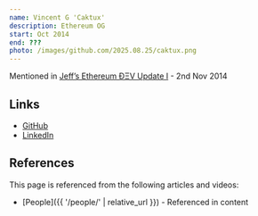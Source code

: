 ```yaml
---
name: Vincent G 'Caktux'
description: Ethereum OG
start: Oct 2014
end: ???
photo: /images/github.com/2025.08.25/caktux.png
---
```


Mentioned in [Jeff’s Ethereum ÐΞV Update I](https://blog.ethereum.org/2014/11/02/jeffs-ethereum-dev-update) - 2nd Nov 2014

## Links
- [GitHub](https://github.com/caktux)
- [LinkedIn](https://www.linkedin.com/in/Caktux/)

## References

This page is referenced from the following articles and videos:

- [People]({{ '/people/' | relative_url }}) - Referenced in content
